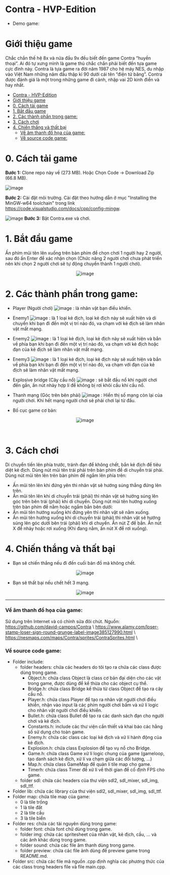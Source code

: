 # Contra - HVP-Edition

- Demo game: 

# Giới thiệu game

Chắc chắn thế hệ 8x và nửa đầu 9x đều biết đến game Contra “huyền thoại”. Ai đó tự xưng mình là game thủ chắc chắn phải biết đến tựa game cực đỉnh này. Contra là tựa game ra đời năm 1987 cho hệ máy NES, du nhập vào Việt Nam những năm đầu thập kỉ 90 dưới cái tên “điện tử băng”. Contra được đánh giá là một trong những game đi cảnh, nhập vai 2D kinh điển và hay nhất.

- [Contra - HVP-Edition](#contra---hvp-edition)
- [Giới thiệu game](#giới-thiệu-game)
- [0. Cách tải game](#0-cách-tải-game)
- [1. Bắt đầu game](#1-bắt-đầu-game)
- [2. Các thành phần trong game:](#2-các-thành-phần-trong-game)
- [3. Cách chơi](#3-cách-chơi)
- [4. Chiến thắng và thất bại](#4-chiến-thắng-và-thất-bại)
    - [Về âm thanh đồ họa của game:](#về-âm-thanh-đồ-họa-của-game)
    - [Về source code game:](#về-source-code-game)

# 0. Cách tải game

**Bước 1:** Clone repo này về (273 MB).
Hoặc Chọn Code -> Download Zip (66.8 MB).

![image](res/preview/install_game.png)

**Bước 2:** Cài đặt môi trường. Cài đặt theo hướng dẫn ở mục "Installing the MinGW-w64 toolchain" trong link https://code.visualstudio.com/docs/cpp/config-mingw.

![image](res/preview/install_environment.png)
**Bước 3:** Bật Contra.exe và chơi.

# 1. Bắt đầu game

Ấn phím mũi tên lên xuống trên bàn phím để chọn chơi 1 người hay 2 người, sau đó ấn Enter để xác nhận chọn (Chức năng 2 người chơi chưa phát triển nên khi chọn 2 người chơi sẽ tự động chuyển thành 1 người chơi).
<div style="text-align: center;">

![image](res/preview/splashscreen.png)

</div>

# 2. Các thành phần trong game:

-    Player (Người chơi) ![image](res/preview/player.png)
      : là nhân vật bạn điều khiển.

-    Enemy1 ![image](res/preview/enemy1.png)
      : là 1 loại kẻ địch, loại kẻ địch này sẽ xuất hiện và di chuyển khi bạn đi đến một vị trí nào đó, va chạm với kẻ địch sẽ làm nhân vật mất mạng.

-    Enemy2 ![image](res/preview/enemy2.png)
      : là 1 loại kẻ địch, loại kẻ địch này sẽ xuất hiện và bắn về phía bạn khi bạn đi đến một vị trí nào đó, va chạm với kẻ địch hoặc đạn của kẻ địch sẽ làm nhân vật mất mạng.

-    Enemy3 ![image](res/preview/enemy3.png)
      : là 1 loại kẻ địch, loại kẻ địch này sẽ xuất hiện và bắn về phía bạn khi bạn đi đến một vị trí nào đó, va chạm với đạn của kẻ địch sẽ làm nhân vật mất mạng.

-    Explosive bridge (Cây cầu nổ) ![image](res/preview/bridge.png)
      :  sẽ bắt đầu nổ khi người chơi đến gần, ấn nút nhảy hợp lí để không bị rơi khỏi cầu khi cầu nổ.

- Thanh mạng (Góc trên bên phải) ![image](res/preview/lives.png)
      : Hiển thị số mạng còn lại của người chơi. Khi hết mạng người chơi sẽ phải chơi lại từ đầu.

- Bố cục game cơ bản:

<div style="text-align: center;">

![image](res/preview/game.png)
</div>

 

# 3. Cách chơi

Di chuyển tiến lên phía trước, tránh đạn để không chết, bắn kẻ địch để tiêu diệt kẻ địch.
Dùng nút mũi tên trái phải trên bàn phím để di chuyển trái phải.
Dùng nút mũi tên lên trên bàn phím để ngắm lên phía trên:
+ Ấn mũi tên lên khi đứng yên thì nhân vật sẽ hướng súng thẳng đứng lên trên.
+ Ấn mũi tên lên khi di chuyển trái (phải) thì nhân vật sẽ hướng súng lên góc trên bên trái (phải) khi di chuyển.
Dùng nút mũi tên hướng xuống trên bàn phím để nằm hoặc ngắm bắn bên dưới:
+ Ấn mũi tên hướng xuống khi đứng yên thì nhân vật sẽ nằm xuống.
+ Ấn mũi tên hướng xuống khi di chuyển trái (phải) thì nhân vật sẽ hướng súng lên góc dưới bên trái (phải) khi di chuyển.
Ấn nút Z để bắn.
Ấn nút X để nhảy hoặc rơi xuống (Khi đang nằm, ấn nút X để rơi xuống).

# 4. Chiến thắng và thất bại

- Bạn sẽ chiến thắng nếu đi đến cuối bản đồ mà không chết.

<div style="text-align: center;">

![image](res/preview/win.png)
</div>

- Bạn sẽ thất bại nếu chết hết 3 mạng.

<div style="text-align: center;">

![image](res/preview/lose.png)
</div>

---
### Về âm thanh đồ họa của game:

Sử dụng trên Internet và có chỉnh sửa đôi chút.
Nguồn:
https://github.com/david-campos/Contra \\
https://www.alamy.com/loser-stamp-loser-sign-round-grunge-label-image385127990.html \\
https://nesmaps.com/maps/Contra/sprites/ContraSprites.html \\

### Về source code game:

- Folder include:
    * folder headers: chứa các headers do tôi tạo ra chứa các class được dùng trong game.
      + Object.h: chứa class Object là class cơ bản đại diện cho các vật trong game, được dùng để kế thừa cho các object cụ thể.
      + Bridge.h: chứa class Bridge kế thừa từ class Object để tạo ra cây cầu nổ.
      + Player.h: chứa class Player để tạo ra nhân vật người chơi điều khiển, nhận vào input là các phím người chơi bấm và xử lí logic cho nhân vật người chơi điều khiển.
      + Bullet.h: chứa class Bullet để tạo ra các danh sách đạn cho người chơi và kẻ địch.
      + Constants.h: include các thư viện cần thiết và khai báo các hằng số sử dụng cho toàn game.
      + Enemy.h: chứa các class các loại kẻ địch và xử lí hành động của kẻ địch.
      + Explosion.h: chứa class Explosion để tạo vụ nổ cho Bridge.
      + Game.h: chứa class Game xử lí logic chung của game (gameloop, tạo danh sách kẻ địch, xử lí va chạm giữa các đối tượng, ...)
      + Map.h: chứa class GameMap để quản lí tile map cho game.
      + Timerh: chứa class Timer để xử lí về thời gian để cố định FPS cho game.   
    * folder sdl: chứa các headers của thư viện sdl2, sdl_mixer, sdl_img, sdl_ttf.
- Folder lib: chứa các library của thư viện sdl2, sdl_mixer, sdl_img, sdl_ttf.
- Folder map: chứa tile map của game:
    * 0 là tile trống
    * 1 là tile đất
    * 2 là tile cầu
    * 3 là tile biển
- Folder res: chứa các tài nguyên dùng trong game:
    * folder font: chứa font chữ dùng trong game.
    * folder img: chứa các spritesheet của nhân vật, kẻ địch, cầu, ... và các ảnh khác dùng trong game.
    * folder sound: chứa các file âm thanh dùng trong game.
    * folder preview: chứa các file ảnh dùng để preview game trong README.md.
- Folder src: chứa các file mã nguồn .cpp định nghĩa các phương thức của các class trong headers file và file main.cpp.

